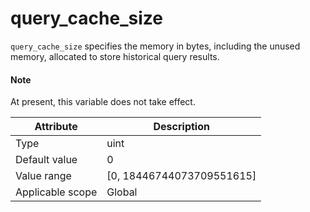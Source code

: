# query_cache_size

`query_cache_size` specifies the memory in bytes, including the unused memory, allocated to store historical query results.

<main id="notice" type='explain'>
<h4>Note</h4>
<p>At present, this variable does not take effect. </p>
</main>

| **Attribute** | **Description** |
|--------|-----------------------------|
| Type | uint |
| Default value | 0 |
| Value range | \[0, 18446744073709551615\] |
| Applicable scope | Global |
